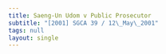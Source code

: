 ```yaml
---
title: Saeng-Un Udom v Public Prosecutor
subtitle: "[2001] SGCA 39 / 12\_May\_2001"
tags: null
layout: single
---
```


